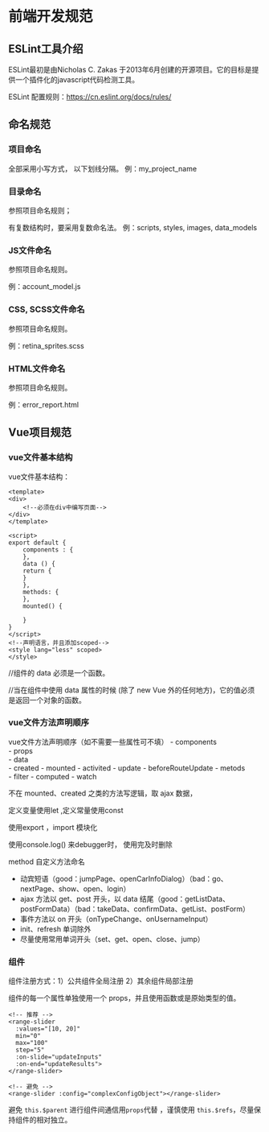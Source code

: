 # 前端开发规范

## ESLint工具介绍

ESLint最初是由Nicholas C. Zakas 于2013年6月创建的开源项目。它的目标是提供一个插件化的javascript代码检测工具。

ESLint 配置规则：https://cn.eslint.org/docs/rules/

## 命名规范

### 项目命名

全部采用小写方式， 以下划线分隔。
例：my_project_name

### 目录命名

参照项目命名规则；

有复数结构时，要采用复数命名法。
例：scripts, styles, images, data_models

### JS文件命名

参照项目命名规则。

例：account_model.js

### CSS, SCSS文件命名

参照项目命名规则。

例：retina_sprites.scss

### HTML文件命名

参照项目命名规则。

例：error_report.html

## Vue项目规范

### vue文件基本结构

vue文件基本结构：
```
<template>
<div>
    <!--必须在div中编写页面-->
</div>
</template>

<script>
export default {
    components : {
    },
    data () {
    return {
    }
    },
    methods: {
    },
    mounted() {

    }
}
</script>
<!--声明语言，并且添加scoped-->
<style lang="less" scoped>
</style>
```
//组件的 data 必须是一个函数。

//当在组件中使用 data 属性的时候 (除了 new Vue 外的任何地方)，它的值必须是返回一个对象的函数。


### vue文件方法声明顺序

vue文件方法声明顺序（如不需要一些属性可不填）
    - components   
    - props    
    - data     
    - created
    - mounted
    - activited
    - update
    - beforeRouteUpdate
    - metods   
    - filter
    - computed
    - watch

不在 mounted、created 之类的方法写逻辑，取 ajax 数据，

定义变量使用let ,定义常量使用const
      
使用export ，import 模块化

使用console.log() 来debugger时， 使用完及时删除

method 自定义方法命名
 - 动宾短语（good：jumpPage、openCarInfoDialog）（bad：go、nextPage、show、open、login）
 - ajax 方法以 get、post 开头，以 data 结尾（good：getListData、postFormData）（bad：takeData、confirmData、getList、postForm）
 - 事件方法以 on 开头（onTypeChange、onUsernameInput）
 - init、refresh 单词除外
 - 尽量使用常用单词开头（set、get、open、close、jump）

### 组件

组件注册方式：1）公共组件全局注册 2）其余组件局部注册

组件的每一个属性单独使用一个 props，并且使用函数或是原始类型的值。
```
<!-- 推荐 -->
<range-slider
  :values="[10, 20]"
  min="0"
  max="100"
  step="5"
  :on-slide="updateInputs"
  :on-end="updateResults">
</range-slider>

<!-- 避免 -->
<range-slider :config="complexConfigObject"></range-slider>
```
避免 `this.$parent` 进行组件间通信用`props`代替 ，谨慎使用 `this.$refs`，尽量保持组件的相对独立。 
